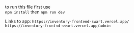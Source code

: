 to run this file first use  
``` npm install ```
then 
``` npm run dev ```

Links to app:
`https://inventory-frontend-swart.vercel.app/ `
`https://inventory-frontnd-swart.vercel.app/admin`
